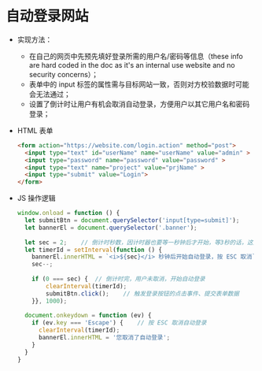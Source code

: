 # 自动登录网站

* 实现方法：
  * 在自己的网页中先预先填好登录所需的用户名/密码等信息（these info are hard coded in the doc as it's an internal use website and no security concerns）；
  * 表单中的 input 标签的属性需与目标网站一致，否则对方校验数据时可能会无法通过；
  * 设置了倒计时让用户有机会取消自动登录，方便用户以其它用户名和密码登录；

* HTML 表单

  ```html
  <form action="https://website.com/login.action" method="post">
    <input type="text" id="userName" name="userName" value="admin" >
    <input type="password" name="password" value="password" >
    <input type="text" name="project" value="prjName" >
    <input type="submit" value="Login">
  </form>
  ```

* JS 操作逻辑

  ```js
  window.onload = function () {
    let submitBtn = document.querySelector('input[type=submit]');
    let bannerEl = document.querySelector('.banner');
      
    let sec = 2;	// 倒计时秒数，因计时器也要等一秒钟后才开始，等3秒的话，这里要设成2
    let timerId = setInterval(function () {
      bannerEl.innerHTML = `<i>${sec}</i> 秒钟后开始自动登录，按 ESC 取消`;
      sec--;
        
      if (0 === sec) {	// 倒计时完，用户未取消，开始自动登录
          clearInterval(timerId);
          submitBtn.click();	// 触发登录按钮的点击事件、提交表单数据
      }}, 1000);
      
    document.onkeydown = function (ev) {
      if (ev.key === 'Escape') {	// 按 ESC 取消自动登录
        clearInterval(timerId);
        bannerEl.innerHTML = '您取消了自动登录';
      }
    }
  }
  ```

  